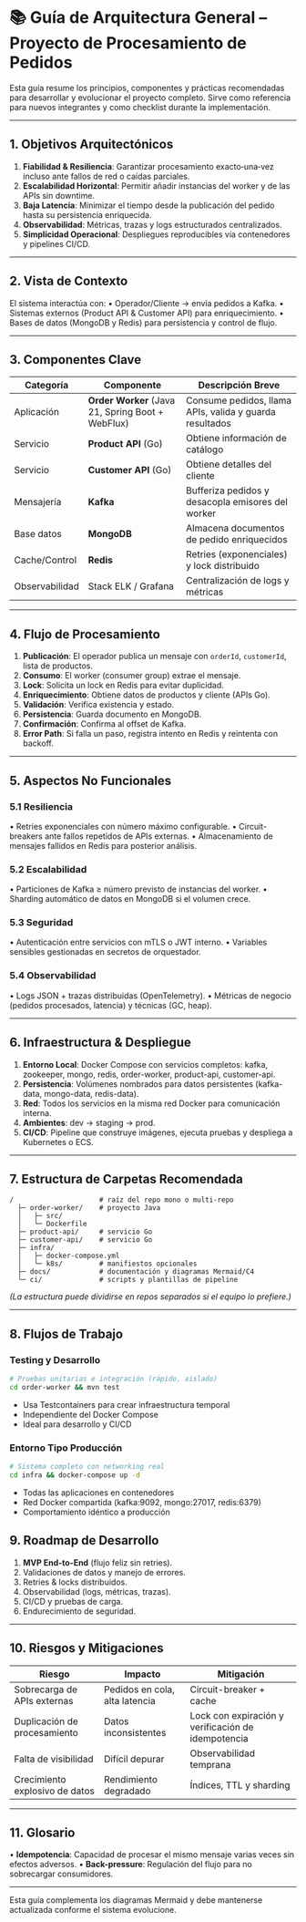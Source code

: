 # 📚 Guía de Arquitectura General – Proyecto de Procesamiento de Pedidos

Esta guía resume los principios, componentes y prácticas recomendadas para desarrollar y evolucio­­nar el proyecto completo. Sirve como referencia para nuevos integrantes y como checklist durante la implementación.

---

## 1. Objetivos Arquitectónicos
1. **Fiabilidad & Resiliencia**: Garantizar procesamiento exacto‐una‐vez incluso ante fallos de red o caídas parciales.
2. **Escalabilidad Horizontal**: Permitir añadir instancias del worker y de las APIs sin downtime.
3. **Baja Latencia**: Minimizar el tiempo desde la publicación del pedido hasta su persistencia enriquecida.
4. **Observabilidad**: Métricas, trazas y logs estructurados centralizados.
5. **Simplicidad Operacional**: Despliegues reproducibles vía contenedores y pipelines CI/CD.

---

## 2. Vista de Contexto
El sistema interactúa con:
• Operador/Cliente → envía pedidos a Kafka.
• Sistemas externos (Product API & Customer API) para enriquecimiento.
• Bases de datos (MongoDB y Redis) para persistencia y control de flujo.

---

## 3. Componentes Clave
| Categoría | Componente | Descripción Breve |
|-----------|-----------|-------------------|
| Aplicación | **Order Worker** (Java 21, Spring Boot + WebFlux) | Consume pedidos, llama APIs, valida y guarda resultados |
| Servicio | **Product API** (Go) | Obtiene información de catálogo |
| Servicio | **Customer API** (Go) | Obtiene detalles del cliente |
| Mensajería | **Kafka** | Bufferiza pedidos y desacopla emisores del worker |
| Base datos | **MongoDB** | Almacena documentos de pedido enriquecidos |
| Cache/Control | **Redis** | Retries (exponenciales) y lock distribuido |
| Observabilidad | Stack ELK / Grafana | Centralización de logs y métricas |

---

## 4. Flujo de Procesamiento
1. **Publicación**: El operador publica un mensaje con `orderId`, `customerId`, lista de productos.
2. **Consumo**: El worker (consumer group) extrae el mensaje.
3. **Lock**: Solicita un lock en Redis para evitar duplicidad.
4. **Enriquecimiento**: Obtiene datos de productos y cliente (APIs Go).
5. **Validación**: Verifica existencia y estado.
6. **Persistencia**: Guarda documento en MongoDB.
7. **Confirmación**: Confirma al offset de Kafka.
8. **Error Path**: Si falla un paso, registra intento en Redis y reintenta con backoff.

---

## 5. Aspectos No Funcionales
### 5.1 Resiliencia
• Retries exponenciales con número máximo configurable.
• Circuit-breakers ante fallos repetidos de APIs externas.
• Almacenamiento de mensajes fallidos en Redis para posterior análisis.

### 5.2 Escalabilidad
• Particiones de Kafka ≥ número previsto de instancias del worker.
• Sharding automático de datos en MongoDB si el volumen crece.

### 5.3 Seguridad
• Autenticación entre servicios con mTLS o JWT interno.
• Variables sensibles gestionadas en secretos de orquestador.

### 5.4 Observabilidad
• Logs JSON + trazas distribuidas (OpenTelemetry).
• Métricas de negocio (pedidos procesados, latencia) y técnicas (GC, heap).

---

## 6. Infraestructura & Despliegue
1. **Entorno Local**: Docker Compose con servicios completos: kafka, zookeeper, mongo, redis, order-worker, product-api, customer-api.
2. **Persistencia**: Volúmenes nombrados para datos persistentes (kafka-data, mongo-data, redis-data).
3. **Red**: Todos los servicios en la misma red Docker para comunicación interna.
4. **Ambientes**: dev → staging → prod.
5. **CI/CD**: Pipeline que construye imágenes, ejecuta pruebas y despliega a Kubernetes o ECS.

---

## 7. Estructura de Carpetas Recomendada
```
/                     # raíz del repo mono o multi-repo
  ├─ order-worker/    # proyecto Java
  │   ├─ src/
  │   └─ Dockerfile
  ├─ product-api/     # servicio Go
  ├─ customer-api/    # servicio Go
  ├─ infra/
  │   ├─ docker-compose.yml
  │   └─ k8s/         # manifiestos opcionales
  ├─ docs/            # documentación y diagramas Mermaid/C4
  └─ ci/              # scripts y plantillas de pipeline
```
*(La estructura puede dividirse en repos separados si el equipo lo prefiere.)*

---

## 8. Flujos de Trabajo

### Testing y Desarrollo
```bash
# Pruebas unitarias e integración (rápido, aislado)
cd order-worker && mvn test
```
- Usa Testcontainers para crear infraestructura temporal
- Independiente del Docker Compose
- Ideal para desarrollo y CI/CD

### Entorno Tipo Producción
```bash
# Sistema completo con networking real
cd infra && docker-compose up -d
```
- Todas las aplicaciones en contenedores
- Red Docker compartida (kafka:9092, mongo:27017, redis:6379)
- Comportamiento idéntico a producción

## 9. Roadmap de Desarrollo
1. **MVP End-to-End** (flujo feliz sin retries).
2. Validaciones de datos y manejo de errores.
3. Retries & locks distribuidos.
4. Observabilidad (logs, métricas, trazas).
5. CI/CD y pruebas de carga.
6. Endurecimiento de seguridad.

---

## 10. Riesgos y Mitigaciones
| Riesgo | Impacto | Mitigación |
|--------|---------|------------|
| Sobrecarga de APIs externas | Pedidos en cola, alta latencia | Circuit-breaker + cache | 
| Duplica­ción de procesamiento | Datos inconsistentes | Lock con expiración y verificación de idempotencia | 
| Falta de visibilidad | Difícil depurar | Observabilidad temprana | 
| Crecimiento explosivo de datos | Rendimiento degradado | Índices, TTL y sharding |

---

## 11. Glosario
• **Idempotencia**: Capacidad de procesar el mismo mensaje varias veces sin efectos adversos.
• **Back-pressure**: Regulación del flujo para no sobrecargar consumidores.

---

Esta guía complementa los diagramas Mermaid y debe mantenerse actualizada conforme el sistema evolucione.
